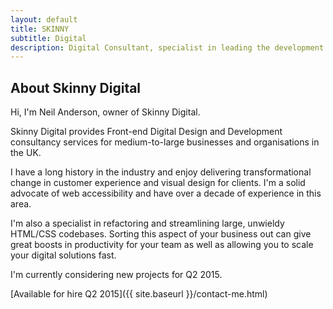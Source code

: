 ```yaml
---
layout: default
title: SKINNY
subtitle: Digital
description: Digital Consultant, specialist in leading the development of large-scale, modular HTML and CSS architectures for medium to large businesses and organisations. Available for hire Q2 2015.
---
```


<!--- Neil Anderson Digital
==================== -->


About Skinny Digital
---------------------

Hi, I'm Neil Anderson, owner of Skinny Digital.

Skinny Digital provides Front-end Digital Design and Development consultancy services for medium-to-large businesses and organisations in the UK. 

I have a long history in the industry and enjoy delivering transformational change in customer experience and visual design for clients. I'm a solid advocate of web accessibility and have over a decade of experience in this area. 

I'm also a specialist in refactoring and streamlining large, unwieldy HTML/CSS codebases. Sorting this aspect of your business out can give great boosts in productivity for your team as well as allowing you to scale your digital solutions fast.

I'm currently considering new projects for Q2 2015.

<!---### Header 3-->

[Available for hire Q2 2015]({{ site.baseurl }}/contact-me.html)

